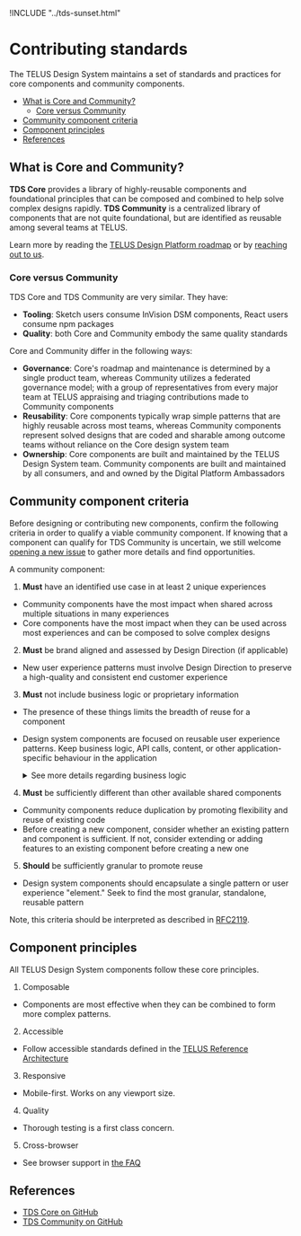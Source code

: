 !INCLUDE "../tds-sunset.html"

# Contributing standards

The TELUS Design System maintains a set of standards and practices for core components and community components.

- [What is Core and Community?](#what-is-core-and-community)
  - [Core versus Community](#core-versus-community)
- [Community component criteria](#community-component-criteria)
- [Component principles](#component-principles)
- [References](#references)

## What is Core and Community?

**TDS Core** provides a library of highly-reusable components and foundational principles that can be composed and combined to help solve
complex designs rapidly. **TDS Community** is a centralized library of components that are not quite foundational, but are
identified as reusable among several teams at TELUS.

Learn more by reading the [TELUS Design Platform roadmap](../roadmap.md) or by [reaching out to us](../contact.md).

### Core versus Community

TDS Core and TDS Community are very similar. They have:

- **Tooling**: Sketch users consume InVision DSM components, React users consume npm packages
- **Quality**: both Core and Community embody the same quality standards

Core and Community differ in the following ways:

- **Governance**: Core's roadmap and maintenance is determined by a single product team, whereas Community utilizes a federated governance model;
  with a group of representatives from every major team at TELUS appraising and triaging contributions made to Community components
- **Reusability**: Core components typically wrap simple patterns that are highly reusable across most teams, whereas Community components
  represent solved designs that are coded and sharable among outcome teams without reliance on the Core design system team
- **Ownership**: Core components are built and maintained by the TELUS Design System team. Community components are built and maintained by all consumers, and and owned by the Digital Platform Ambassadors
  <!-- TODO: add link to digital platform ambassadors -->

## Community component criteria

Before designing or contributing new components, confirm the following criteria in order to qualify
a viable community component. If knowing that a component can qualify for TDS Community is uncertain, we still welcome
[opening a new issue][tds-community-new-issue] to gather more details and find opportunities.

A community component:

<!-- prettier-ignore-start -->

1. **Must** have an identified use case in at least 2 unique experiences
  - Community components have the most impact when shared across multiple situations in many experiences
  - Core components have the most impact when they can be used across most experiences and can be composed to solve complex designs
2. **Must** be brand aligned and assessed by Design Direction (if applicable)
  - New user experience patterns must involve Design Direction to preserve a high-quality and consistent end customer experience
3. **Must** not include business logic or proprietary information  
  - The presence of these things limits the breadth of reuse for a component
  - Design system components are focused on reusable user experience patterns. Keep business logic, API calls, content, or other application-specific behaviour in the application
    <details>
      <summary>See more details regarding business logic</summary>
      Examples of business logic:
      <ul>
        <li>Controlling, fetching, and displaying proprietary TELUS data</li>
        <li>Controlling, fetching, and displaying information from an external API (such as YouTube or Google Maps) in a manner that could limit the component scope, or reusability of the API. Even if the external API has evaluated use cases, use discretion as it could increase the maintenance scope of the component</li>
        <li>Interacting with other components on a page that are not self-contained</li>
      </ul>

      Examples of not business logic:
      <ul>
        <li>Rendering different views based on designs</li>
        <li>Controlling global aspects of the DOM (window, document). Not recommended, but acceptable</li>
        <li>Having internal component state (i.e. React class components)</li>
      </ul>
    </details>
4. **Must** be sufficiently different than other available shared components
  - Community components reduce duplication by promoting flexibility and reuse of existing code
  - Before creating a new component, consider whether an existing pattern and component is sufficient. If not, consider extending or adding features to an existing component before creating a new one
5. **Should** be sufficiently granular to promote reuse
  - Design system components should encapsulate a single pattern or user experience "element." Seek to find the most granular, standalone, reusable pattern

Note, this criteria should be interpreted as described in [RFC2119](https://tools.ietf.org/html/rfc2119).

## Component principles

All TELUS Design System components follow these core principles.

1. Composable
  - Components are most effective when they can be combined to form more complex patterns.
2. Accessible
  - Follow accessible standards defined in the [TELUS Reference Architecture](https://github.com/telus/reference-architecture/blob/61520d0e05da6fe8d78247fef3ecc6d266b7b186/development/accessibility.md)
3. Responsive
  - Mobile-first. Works on any viewport size.
4. Quality
  - Thorough testing is a first class concern.
5. Cross-browser
  - See browser support in [the FAQ](faq.md#what-browsers-does-tds-support)

<!-- prettier-ignore-end -->

## References

- [TDS Core on GitHub](https://github.com/telus/tds-core)
- [TDS Community on GitHub](https://github.com/telus/tds-community)

[tds-community-new-issue]: https://github.com/telus/tds-community/issues/new/choose
